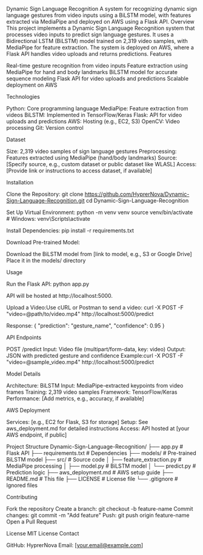 Dynamic Sign Language Recognition
A system for recognizing dynamic sign language gestures from video inputs using a BiLSTM model, with features extracted via MediaPipe and deployed on AWS using a Flask API.
Overview
This project implements a Dynamic Sign Language Recognition system that processes video inputs to predict sign language gestures. It uses a Bidirectional LSTM (BiLSTM) model trained on 2,319 video samples, with MediaPipe for feature extraction. The system is deployed on AWS, where a Flask API handles video uploads and returns predictions.
Features

Real-time gesture recognition from video inputs
Feature extraction using MediaPipe for hand and body landmarks
BiLSTM model for accurate sequence modeling
Flask API for video uploads and predictions
Scalable deployment on AWS

Technologies

Python: Core programming language
MediaPipe: Feature extraction from videos
BiLSTM: Implemented in TensorFlow/Keras
Flask: API for video uploads and predictions
AWS: Hosting (e.g., EC2, S3)
OpenCV: Video processing
Git: Version control

Dataset

Size: 2,319 video samples of sign language gestures
Preprocessing: Features extracted using MediaPipe (hand/body landmarks)
Source: [Specify source, e.g., custom dataset or public dataset like WLASL]
Access: [Provide link or instructions to access dataset, if available]

Installation

Clone the Repository:
git clone https://github.com/HyprerNova/Dynamic-Sign-Language-Recognition.git
cd Dynamic-Sign-Language-Recognition


Set Up Virtual Environment:
python -m venv venv
source venv/bin/activate  # Windows: venv\Scripts\activate


Install Dependencies:
pip install -r requirements.txt


Download Pre-trained Model:

Download the BiLSTM model from [link to model, e.g., S3 or Google Drive]
Place it in the models/ directory



Usage

Run the Flask API:
python app.py

API will be hosted at http://localhost:5000.

Upload a Video:Use cURL or Postman to send a video:
curl -X POST -F "video=@path/to/video.mp4" http://localhost:5000/predict


Response:
{
  "prediction": "gesture_name",
  "confidence": 0.95
}



API Endpoints

POST /predict
Input: Video file (multipart/form-data, key: video)
Output: JSON with predicted gesture and confidence
Example:curl -X POST -F "video=@sample_video.mp4" http://localhost:5000/predict





Model Details

Architecture: BiLSTM
Input: MediaPipe-extracted keypoints from video frames
Training: 2,319 video samples
Framework: TensorFlow/Keras
Performance: [Add metrics, e.g., accuracy, if available]

AWS Deployment

Services: [e.g., EC2 for Flask, S3 for storage]
Setup: See aws_deployment.md for detailed instructions
Access: API hosted at [your AWS endpoint, if public]

Project Structure
Dynamic-Sign-Language-Recognition/
├── app.py                    # Flask API
├── requirements.txt          # Dependencies
├── models/                   # Pre-trained BiLSTM model
├── src/                      # Source code
│   ├── feature_extraction.py # MediaPipe processing
│   ├── model.py             # BiLSTM model
│   └── predict.py           # Prediction logic
├── aws_deployment.md         # AWS setup guide
├── README.md                 # This file
├── LICENSE                   # License file
└── .gitignore                # Ignored files

Contributing

Fork the repository
Create a branch: git checkout -b feature-name
Commit changes: git commit -m "Add feature"
Push: git push origin feature-name
Open a Pull Request

License
MIT License
Contact

GitHub: HyprerNova
Email: [your.email@example.com]
